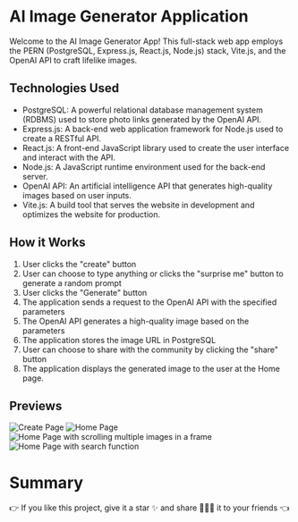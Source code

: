 # AI Image Generator Application
Welcome to the AI Image Generator App! This full-stack web app employs the PERN (PostgreSQL, Express.js, React.js, Node.js) stack, Vite.js, and the OpenAI API to craft lifelike images.

## Technologies Used

* PostgreSQL: A powerful relational database management system (RDBMS) used to store photo links generated by the OpenAI API.
* Express.js: A back-end web application framework for Node.js used to create a RESTful API.
* React.js: A front-end JavaScript library used to create the user interface and interact with the API.
* Node.js: A JavaScript runtime environment used for the back-end server.
* OpenAI API: An artificial intelligence API that generates high-quality images based on user inputs.
* Vite.js: A build tool that serves the website in development and optimizes the website for production.


## How it Works
1. User clicks the "create" button
2. User can choose to type anything or clicks the "surprise me" button to generate a random prompt
3. User clicks the "Generate" button
4. The application sends a request to the OpenAI API with the specified parameters
5. The OpenAI API generates a high-quality image based on the parameters
6. The application stores the image URL in PostgreSQL
7. User can choose to share with the community by clicking the "share" button
8. The application displays the generated image to the user at the Home page.

## Previews
![Create Page](https://github.com/ChiJian28/ArtifyGen-AI/assets/109941092/2bbc31d8-cbf4-4477-ba03-8966b81877fb)
![Home Page](https://github.com/ChiJian28/ArtifyGen-AI/assets/109941092/07a139fe-a032-4707-8592-86deeb00f496)
![Home Page with scrolling multiple images in a frame](https://github.com/ChiJian28/ArtifyGen-AI/assets/109941092/16199a56-f53b-43e6-9d5a-491829ec8e96)
![Home Page with search function](https://github.com/ChiJian28/ArtifyGen-AI/assets/109941092/47358598-6430-41d5-8310-b0894db48ceb)


# Summary
👉 If you like this project, give it a star ✨ and share 👨🏻‍💻 it to your friends 👈  
